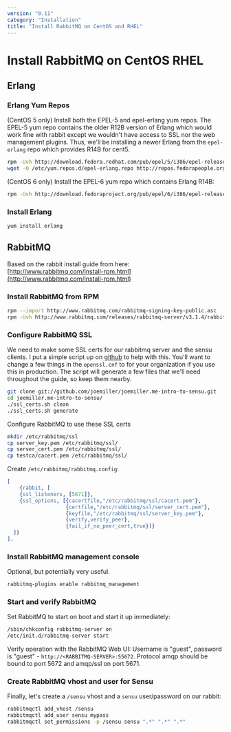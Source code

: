 ```yaml
---
version: "0.11"
category: "Installation"
title: "Install RabbitMQ on CentOS and RHEL"
---
```


# Install RabbitMQ on CentOS RHEL

## Erlang

### Erlang Yum Repos

(CentOS 5 only) Install both the EPEL-5 and epel-erlang yum repos. The EPEL-5 yum repo contains the older R12B version of Erlang which would work fine with rabbit except we wouldn't have access to SSL nor the web management plugins. Thus, we'll be installing a newer Erlang from the `epel-erlang` repo which provides R14B for cent5.

``` bash
rpm -Uvh http://download.fedora.redhat.com/pub/epel/5/i386/epel-release-5-4.noarch.rpm
wget -O /etc/yum.repos.d/epel-erlang.repo http://repos.fedorapeople.org/repos/peter/erlang/epel-erlang.repo
```
 
(CentOS 6 only) Install the EPEL-6 yum repo which contains Erlang R14B:

``` bash
rpm -Uvh http://download.fedoraproject.org/pub/epel/6/i386/epel-release-6-8.noarch.rpm
```

### Install Erlang

``` bash
yum install erlang
```

## RabbitMQ

Based on the rabbit install guide from here: [http://www.rabbitmq.com/install-rpm.html](http://www.rabbitmq.com/install-rpm.html)

### Install RabbitMQ from RPM

``` bash
rpm --import http://www.rabbitmq.com/rabbitmq-signing-key-public.asc
rpm -Uvh http://www.rabbitmq.com/releases/rabbitmq-server/v3.1.4/rabbitmq-server-3.1.4-1.noarch.rpm
```

### Configure RabbitMQ SSL

We need to make some SSL certs for our rabbitmq server and the sensu clients. I put a simple script up on [github](https://github.com/joemiller/joemiller.me-intro-to-sensu) to help with this. You'll want to change a few things in the `openssl.cnf` to for your organization if you use this in production. The script will generate a few files that we'll need throughout the guide, so keep them nearby.

``` bash
git clone git://github.com/joemiller/joemiller.me-intro-to-sensu.git
cd joemiller.me-intro-to-sensu/
./ssl_certs.sh clean
./ssl_certs.sh generate
```

Configure RabbitMQ to use these SSL certs

``` bash
mkdir /etc/rabbitmq/ssl
cp server_key.pem /etc/rabbitmq/ssl/
cp server_cert.pem /etc/rabbitmq/ssl/
cp testca/cacert.pem /etc/rabbitmq/ssl/
```
    
Create `/etc/rabbitmq/rabbitmq.config`:

``` erlang
[
    {rabbit, [
    {ssl_listeners, [5671]},
    {ssl_options, [{cacertfile,"/etc/rabbitmq/ssl/cacert.pem"},
                   {certfile,"/etc/rabbitmq/ssl/server_cert.pem"},
                   {keyfile,"/etc/rabbitmq/ssl/server_key.pem"},
                   {verify,verify_peer},
                   {fail_if_no_peer_cert,true}]}
  ]}
].
```

### Install RabbitMQ management console

Optional, but potentially very useful.

``` bash
rabbitmq-plugins enable rabbitmq_management
```

### Start and verify RabbitMQ

Set RabbitMQ to start on boot and start it up immediately:

``` bash
/sbin/chkconfig rabbitmq-server on
/etc/init.d/rabbitmq-server start
```

Verify operation with the RabbitMQ Web UI: Username is "guest", password is "guest" - `http://<RABBITMQ-SERVER>:55672`. Protocol amqp should be bound to port 5672 and amqp/ssl on port 5671.

### Create RabbitMQ vhost and user for Sensu

Finally, let's create a `/sensu` vhost and a `sensu` user/password on our rabbit:

``` bash
rabbitmqctl add_vhost /sensu
rabbitmqctl add_user sensu mypass
rabbitmqctl set_permissions -p /sensu sensu ".*" ".*" ".*"
```

